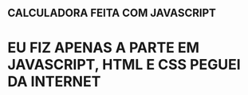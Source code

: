 ## CALCULADORA FEITA COM JAVASCRIPT

# EU FIZ APENAS A PARTE EM JAVASCRIPT, HTML E CSS PEGUEI DA INTERNET 